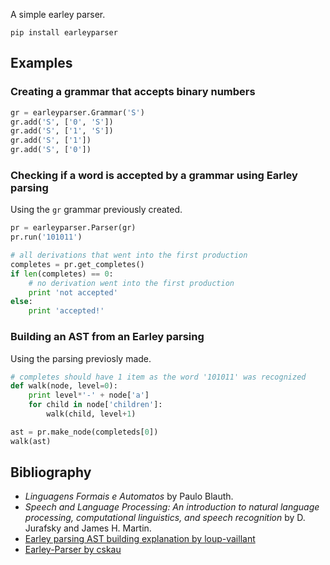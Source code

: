 A simple earley parser.
```
pip install earleyparser 
```

## Examples
### Creating a grammar that accepts binary numbers
```python
gr = earleyparser.Grammar('S')
gr.add('S', ['0', 'S'])
gr.add('S', ['1', 'S'])
gr.add('S', ['1'])
gr.add('S', ['0'])          
```

### Checking if a word is accepted by a grammar using Earley parsing
Using the `gr` grammar previously created.
```python
pr = earleyparser.Parser(gr)
pr.run('101011')

# all derivations that went into the first production
completes = pr.get_completes()
if len(completes) == 0:
    # no derivation went into the first production
    print 'not accepted'
else:
    print 'accepted!'
```

### Building an AST from an Earley parsing
Using the parsing previosly made.
```python
# completes should have 1 item as the word '101011' was recognized
def walk(node, level=0):
    print level*'-' + node['a']
    for child in node['children']:
        walk(child, level+1)

ast = pr.make_node(completeds[0])
walk(ast)
```

## Bibliography
- _Linguagens Formais e Automatos_ by Paulo Blauth.
- _Speech and Language Processing: An introduction to natural language processing, computational linguistics, and speech recognition_ by D. Jurafsky and James H. Martin.
- [Earley parsing AST building explanation by loup-vaillant](loup-vaillant.fr/tutorials/earley-parsing/)
- [Earley-Parser by cskau](https://github.com/cskau/Earley-Parser)
